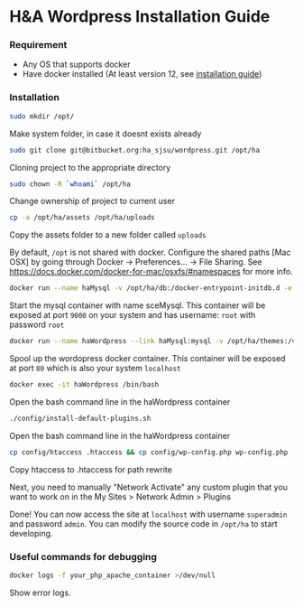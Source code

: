 # H&A Wordpress Installation Guide

### Requirement
  - Any OS that supports docker
  - Have docker installed (At least version 12, see [installation guide](https://docs.docker.com/engine/installation/)) 

### Installation
```sh
sudo mkdir /opt/
```
Make system folder, in case it doesnt exists already

```sh
sudo git clone git@bitbucket.org:ha_sjsu/wordpress.git /opt/ha
```
Cloning project to the appropriate directory

```sh
sudo chown -R `whoami` /opt/ha
```
Change ownership of project to current user

```sh
cp -a /opt/ha/assets /opt/ha/uploads
```
Copy the assets folder to a new folder called ```uploads```

By default, `/opt`  is not shared with docker. Configure the shared paths [Mac OSX] by going through Docker -> Preferences... -> File Sharing. 
See https://docs.docker.com/docker-for-mac/osxfs/#namespaces for more info.

```sh
docker run --name haMysql -v /opt/ha/db:/docker-entrypoint-initdb.d -e MYSQL_ROOT_PASSWORD=root -p 9000:3306 -d mysql:5.5.51 && docker start haMysql	
```
Start the mysql container with name sceMysql. This container will be exposed at port `9000` on your system and has username: `root` with password `root`


```sh
docker run --name haWordpress --link haMysql:mysql -v /opt/ha/themes:/var/www/html/wp-content/themes -v /opt/ha/plugins:/var/www/html/wp-content/plugins -v /opt/ha/uploads:/var/www/html/wp-content/uploads -v /opt/ha/config:/var/www/html/config -v /opt/ha/config/uploads.ini:/usr/local/etc/php/conf.d/uploads.ini -e WORDPRESS_DB_NAME=wordpress -p 80:80 -d wordpress:latest && docker start haWordpress
```
Spool up the wordopress docker container. This container will be exposed at port `80` which is also your system `localhost`

```sh
docker exec -it haWordpress /bin/bash
```
Open the bash command line in the haWordpress container

```sh
./config/install-default-plugins.sh
```
Open the bash command line in the haWordpress container

```sh
cp config/htaccess .htaccess && cp config/wp-config.php wp-config.php
```
Copy htaccess to .htaccess for path rewrite

Next, you need to manually "Network Activate" any custom plugin that you want to work on in the My Sites > Network Admin > Plugins

Done!
You can now access the site at `localhost` with username `superadmin` and password `admin`. You can modify the source code in `/opt/ha` to start developing.

### Useful commands for debugging
```sh
docker logs -f your_php_apache_container >/dev/null
```
Show error logs.